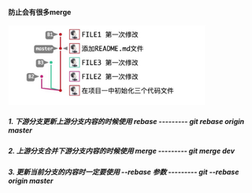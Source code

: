 #### 防止会有很多merge

<img src="./images/more-merge.jpg" width="400" />


##### 1. 下游分支更新上游分支内容的时候使用 rebase  --------- git rebase origin master
##### 2. 上游分支合并下游分支内容的时候使用 merge  --------- git merge dev
##### 3. 更新当前分支的内容时一定要使用 --rebase 参数  --------- git --rebase origin master
